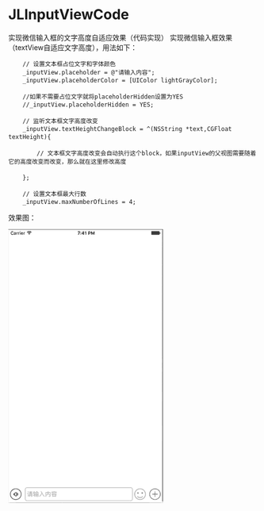 # JLInputViewCode
实现微信输入框的文字高度自适应效果（代码实现）
实现微信输入框效果（textView自适应文字高度），用法如下：
```objc
    // 设置文本框占位文字和字体颜色
    _inputView.placeholder = @"请输入内容";
    _inputView.placeholderColor = [UIColor lightGrayColor];
    
    //如果不需要占位文字就将placeholderHidden设置为YES
    //_inputView.placeholderHidden = YES;
    
    // 监听文本框文字高度改变
    _inputView.textHeightChangeBlock = ^(NSString *text,CGFloat textHeight){
    
        // 文本框文字高度改变会自动执行这个block，如果inputView的父视图需要随着它的高度改变而改变，那么就在这里修改高度
        
    };
    
    // 设置文本框最大行数
    _inputView.maxNumberOfLines = 4;
```
效果图：

![效果图](https://github.com/JlongTian/JLInputView/blob/master/image/show.gif)
